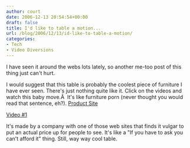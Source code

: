 ```yaml
---
author: court
date: 2006-12-13 20:54:54+00:00
draft: false
title: I'd like to table a motion...
url: /blog/2006/12/13/id-like-to-table-a-motion/
categories:
- Tech
- Video Diversions
---
```


I have seen it around the webs lots lately, so another me-too post of this thing just can't hurt.

I would suggest that this table is probably the coolest piece of furniture I have ever seen.  There's just nothing quite like it.  Click on the videos and watch this baby move.Â  It's like furniture porn (never thought you would read that sentence, eh?).
[Product Site ](http://www.dbfletcher.com/capstan/)

[Video #1](http://www.dbfletcher.com/files/dbfletcher_capstan_both.mp4)

It's made by a company with one of those web sites that finds it vulgar to put an actual price up for people to see.  It's like a "If you have to ask you can't afford it" thing.  Still, way way cool table.
